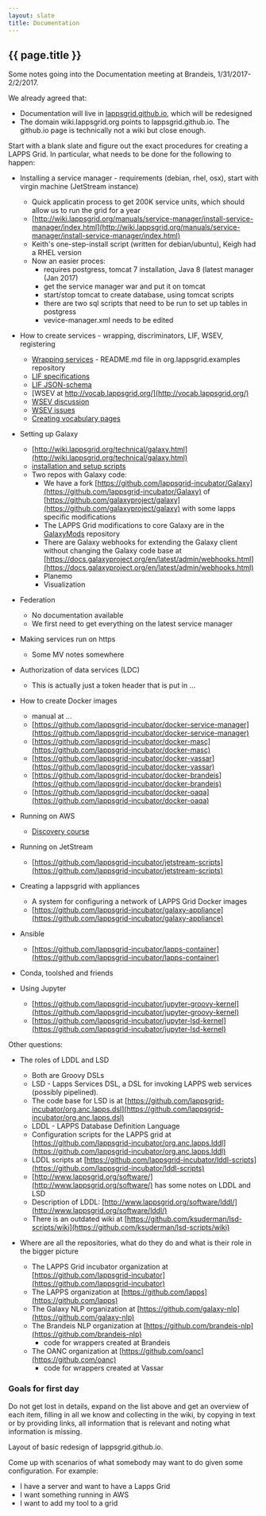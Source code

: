```yaml
---
layout: slate
title: Documentation
---
```


## {{ page.title }}

Some notes going into the Documentation meeting at Brandeis, 1/31/2017-2/2/2017.

We already agreed that:

- Documentation will live in [lappsgrid.github.io](lappsgrid.github.io), which will be redesigned
- The domain wiki.lappsgrid.org points to lappsgrid.github.io. The github.io page is technically not a wiki but close enough.

Start with a blank slate and figure out the exact procedures for creating a LAPPS Grid. In particular, what needs to be done for the following to happen:

- Installing a service manager - requirements (debian, rhel, osx), start with virgin machine (JetStream instance)
  - Quick applicatin process to get 200K service units, which should allow us to run the grid for a year
  - [http://wiki.lappsgrid.org/manuals/service-manager/install-service-manager/index.html](http://wiki.lappsgrid.org/manuals/service-manager/install-service-manager/index.html)
  - Keith's one-step-install script (written for debian/ubuntu), Keigh had a RHEL version
  - Now an easier proces:
    - requires postgress, tomcat 7 installation, Java 8 (latest manager (Jan 2017)
    - get the service manager war and put it on tomcat
    - start/stop tomcat to create database, using tomcat scripts
    - there are two sql scripts that need to be run to set up tables in postgress
    - vevice-manager.xml needs to be edited
  
- How to create services - wrapping, discriminators, LIF, WSEV, registering
  - [Wrapping services](https://github.com/lapps/org.lappsgrid.examples) - README.md file in org.lappsgrid.examples repository
  - [LIF specifications](interchange/index.html)
  - [LIF JSON-schema](schema/lif-schema.json)
  - [WSEV at http://vocab.lappsgrid.org/](http://vocab.lappsgrid.org/)
  - [WSEV discussion](http://wiki.lappsgrid.org/vocabulary/current_issues.html)
  - [WSEV issues](https://github.com/lapps/vocabulary-pages/issues)
  - [Creating vocabulary pages](https://github.com/lapps/vocabulary-pages)

- Setting up Galaxy
  - [http://wiki.lappsgrid.org/technical/galaxy.html](http://wiki.lappsgrid.org/technical/galaxy.html)
  - [installation and setup scripts](http://downloads.lappsgrid.org/scripts/)
  - Two repos with Galaxy code:
    - We have a fork [https://github.com/lappsgrid-incubator/Galaxy](https://github.com/lappsgrid-incubator/Galaxy) of [https://github.com/galaxyproject/galaxy](https://github.com/galaxyproject/galaxy) with some lapps specific modifications
    - The LAPPS Grid modifications to core Galaxy are in the [GalaxyMods](https://github.com/lappsgrid-incubator/GalaxyMods) repository
    - There are Galaxy webhooks for extending the Galaxy client without changing the Galaxy code base at [https://docs.galaxyproject.org/en/latest/admin/webhooks.html](https://docs.galaxyproject.org/en/latest/admin/webhooks.html)
    - Planemo
    - Visualization

- Federation
  - No documentation available
  - We first need to get everything on the latest service manager

- Making services run on https
  - Some MV notes somewhere

- Authorization of data services (LDC)
  - This is actually just a token header that is put in ...

- How to create Docker images
  - manual at ...
  - [https://github.com/lappsgrid-incubator/docker-service-manager](https://github.com/lappsgrid-incubator/docker-service-manager)
  - [https://github.com/lappsgrid-incubator/docker-masc](https://github.com/lappsgrid-incubator/docker-masc)
  - [https://github.com/lappsgrid-incubator/docker-vassar](https://github.com/lappsgrid-incubator/docker-vassar)
  - [https://github.com/lappsgrid-incubator/docker-brandeis](https://github.com/lappsgrid-incubator/docker-brandeis)
  - [https://github.com/lappsgrid-incubator/docker-oaqa](https://github.com/lappsgrid-incubator/docker-oaqa)

- Running on AWS
  - [Discovery course](https://github.com/lappsgrid-incubator/discovery-course)

- Running on JetStream
  - [https://github.com/lappsgrid-incubator/jetstream-scripts](https://github.com/lappsgrid-incubator/jetstream-scripts)
  
- Creating a lappsgrid with appliances
  - A system for configuring a network of LAPPS Grid Docker images
  - [https://github.com/lappsgrid-incubator/galaxy-appliance](https://github.com/lappsgrid-incubator/galaxy-appliance)

- Ansible
  - [https://github.com/lappsgrid-incubator/lapps-container](https://github.com/lappsgrid-incubator/lapps-container)

- Conda, toolshed and friends

- Using Jupyter
  - [https://github.com/lappsgrid-incubator/jupyter-groovy-kernel](https://github.com/lappsgrid-incubator/jupyter-groovy-kernel)
  - [https://github.com/lappsgrid-incubator/jupyter-lsd-kernel](https://github.com/lappsgrid-incubator/jupyter-lsd-kernel)
  

Other questions:

- The roles of LDDL and LSD
  - Both are Groovy DSLs
  - LSD - Lapps Services DSL, a DSL for invoking LAPPS web services (possibly pipelined).
  - The code base for LSD is at [https://github.com/lappsgrid-incubator/org.anc.lapps.dsl](https://github.com/lappsgrid-incubator/org.anc.lapps.dsl)
  - LDDL - LAPPS Database Definition Language
  - Configuration scripts for the LAPPS grid at [https://github.com/lappsgrid-incubator/org.anc.lapps.lddl](https://github.com/lappsgrid-incubator/org.anc.lapps.lddl)
  - LDDL scripts at [https://github.com/lappsgrid-incubator/lddl-scripts](https://github.com/lappsgrid-incubator/lddl-scripts)
  - [http://www.lappsgrid.org/software/](http://www.lappsgrid.org/software/) has some notes on LDDL and LSD
  - Description of LDDL: [http://www.lappsgrid.org/software/lddl/](http://www.lappsgrid.org/software/lddl/)
  - There is an outdated wiki at [https://github.com/ksuderman/lsd-scripts/wiki](https://github.com/ksuderman/lsd-scripts/wiki)

- Where are all the repositories, what do they do and what is their role in the bigger picture
  - The LAPPS Grid incubator organization at [https://github.com/lappsgrid-incubator](https://github.com/lappsgrid-incubator)
  - The LAPPS organization at [https://github.com/lapps](https://github.com/lapps)
  - The Galaxy NLP organization at [https://github.com/galaxy-nlp](https://github.com/galaxy-nlp)
  - The Brandeis NLP organization at [https://github.com/brandeis-nlp](https://github.com/brandeis-nlp)
    - code for wrappers created at Brandeis
  - The OANC organization at [https://github.com/oanc](https://github.com/oanc)
    - code for wrappers created at Vassar
 
  
### Goals for first day

Do not get lost in details, expand on the list above and get an overview of each item, filling in all we know and collecting in the wiki, by copying in text or by providing links, all information that is relevant and noting what information is missing.

Layout of basic redesign of lappsgrid.github.io.

Come up with scenarios of what somebody may want to do given some configuration. For example:

- I have a server and want to have a Lapps Grid
- I want something running in AWS
- I want to add my tool to a grid

